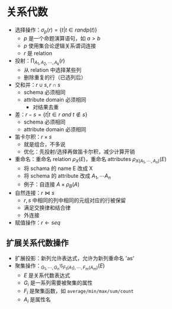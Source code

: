# 关系代数

- 选择操作：$\sigma_p(r) = \{t|t\in r and p(t)\}$
	- $p$ 是一个命题演算语句，如 $a > b$
	- $p$ 使用集合论逻辑关系谓词连接
	- $r$ 是 relation
- 投射：$\prod_{A_1,A_2,\cdots,A_k}(r)$
	- 从 relation 中选择某些列
	- 删除重复的行（已选列后）
- 交和并：$r\cup s, r\cap s$
	- schema 必须相同
	- attribute domain 必须相同
        - 对结果去重
- 差：$r - s = \{t|t\in r\ and\ t\not \in s\}$
	- schema 必须相同
	-  attribute domain 必须相同
- 笛卡尔积：$r\times s$
	- 就是组合，不多说
	- 优化：先投射/选择再做笛卡尔积，减少计算开销
- 重命名：重命名 relation $\rho_X(E)$，重命名 attributes $\rho_{X(A_1,\cdots,A_n)}(E)$
	- 将 schama 的 name E 改成 X
	- 将 schema 的 attribute 改成 $A_1,\cdots A_n$
	- 例子：自连接 $A\times \rho_B(A)$
- 自然连接：$r \bowtie s$
	- $r, s$ 中相同的列中相同的元组对应的行被保留
	- 满足交换律和结合律
	- 外连接
- 赋值操作：$r\leftarrow seq$

## 扩展关系代数操作

- 扩展投影：新列允许表达式，允许为新列重命名 'as'
- 聚集操作：$_{G_1,\cdots,G_n}\mathcal{G}_{F_1(A_1),\cdots,F_m(A_m)}(E)$
	- $E$ 是关系代数表达式
	- $G_i$ 是一系列需要被聚集的属性
	- $F_i$ 是聚集函数，如 `average/min/max/sum/count`
	- $A_i$ 是属性名